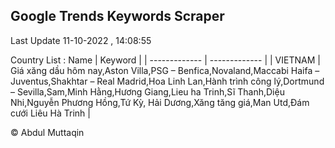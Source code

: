

## Google Trends Keywords Scraper 
 
Last Update 11-10-2022 , 14:08:55

Country List :
 Name  | Keyword |
| ------------- | ------------- |
| VIETNAM | Giá xăng dầu hôm nay,Aston Villa,PSG – Benfica,Novaland,Maccabi Haifa – Juventus,Shakhtar – Real Madrid,Hoa Linh Lan,Hành trình công lý,Dortmund – Sevilla,Sam,Minh Hằng,Hương Giang,Lieu ha Trinh,Sĩ Thanh,Diệu Nhi,Nguyễn Phương Hồng,Tứ Kỳ, Hải Dương,Xăng tăng giá,Man Utd,Đám cưới Liêu Hà Trinh |



© Abdul Muttaqin 
